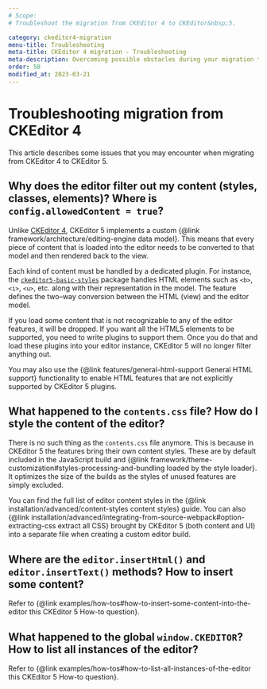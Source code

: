 ```yaml
---
# Scope:
# Troubleshoot the migration from CKEditor 4 to CKEditor&nbsp;5.

category: ckeditor4-migration
menu-title: Troubleshooting
meta-title: CKEditor 4 migration - Troubleshooting
meta-description: Overcoming possible obstacles during your migration to CKEditor 5.
order: 50
modified_at: 2023-03-21
---
```


# Troubleshooting migration from CKEditor 4

This article describes some issues that you may encounter when migrating from CKEditor 4 to CKEditor&nbsp;5.

## Why does the editor filter out my content (styles, classes, elements)? Where is `config.allowedContent = true`?

Unlike [CKEditor 4](https://ckeditor.com/ckeditor-4/), CKEditor&nbsp;5 implements a custom {@link framework/architecture/editing-engine data model}. This means that every piece of content that is loaded into the editor needs to be converted to that model and then rendered back to the view.

Each kind of content must be handled by a dedicated plugin. For instance, the [`ckeditor5-basic-styles`](https://www.npmjs.com/package/@ckeditor/ckeditor5-basic-styles) package handles HTML elements such as `<b>`, `<i>`, `<u>`, etc. along with their representation in the model. The feature defines the two–way conversion between the HTML (view) and the editor model.

If you load some content that is not recognizable to any of the editor features, it will be dropped. If you want all the HTML5 elements to be supported, you need to write plugins to support them. Once you do that and load these plugins into your editor instance, CKEditor&nbsp;5 will no longer filter anything out.

You may also use the {@link features/general-html-support General HTML support} functionality to enable HTML features that are not explicitly supported by CKEditor&nbsp;5 plugins.

## What happened to the `contents.css` file? How do I style the content of the editor?

There is no such thing as the `contents.css` file anymore. This is because in CKEditor&nbsp;5 the features bring their own content styles. These are by default included in the JavaScript build and {@link framework/theme-customization#styles-processing-and-bundling loaded by the style loader}. It optimizes the size of the builds as the styles of unused features are simply excluded.

You can find the full list of editor content styles in the {@link installation/advanced/content-styles content styles} guide. You can also {@link installation/advanced/integrating-from-source-webpack#option-extracting-css extract all CSS} brought by CKEditor&nbsp;5 (both content and UI) into a separate file when creating a custom editor build.

## Where are the `editor.insertHtml()` and `editor.insertText()` methods? How to insert some content?

Refer to {@link examples/how-tos#how-to-insert-some-content-into-the-editor this CKEditor&nbsp;5 How-to question}.

## What happened to the global `window.CKEDITOR`? How to list all instances of the editor?

Refer to {@link examples/how-tos#how-to-list-all-instances-of-the-editor this CKEditor&nbsp;5 How-to question}.
